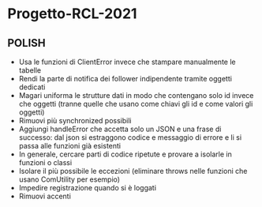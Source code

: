 # Progetto-RCL-2021

## POLISH
- Usa le funzioni di ClientError invece che stampare manualmente le tabelle
- Rendi la parte di notifica dei follower indipendente tramite oggetti dedicati
- Magari uniforma le strutture dati in modo che contengano solo id invece che oggetti (tranne quelle che usano come chiavi gli id e come valori gli oggetti)
- Rimuovi più synchronized possibili
- Aggiungi handleError che accetta solo un JSON e una frase di successo: dal json si estraggono codice e messaggio di errore e li si passa alle funzioni già esistenti
- In generale, cercare parti di codice ripetute e provare a isolarle in funzioni o classi
- Isolare il più possibile le eccezioni (eliminare throws nelle funzioni che usano ComUtility per esempio)
- Impedire registrazione quando si è loggati
- Rimuovi accenti